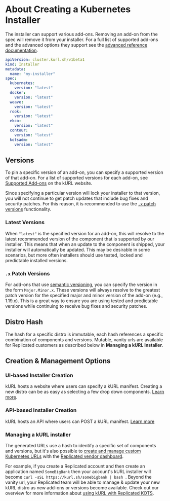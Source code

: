 # About Creating a Kubernetes Installer

The installer can support various add-ons. Removing an add-on from the spec will remove it from your installer. For a full list of supported add-ons and the advanced options they support see the [advanced reference documentation](kubernetes-installers-advanced-options).

```yaml
apiVersion: cluster.kurl.sh/v1beta1
kind: Installer
metadata:
  name: "my-installer"
spec:
  kubernetes:
    version: "latest"
  docker:
    version: "latest"
  weave:
    version: "latest"
  rook:
    version: "latest"
  ekco:
    version: "latest"
  contour:
    version: "latest"
  kotsadm:
    version: "latest"
```

## Versions
To pin a specific version of an add-on, you can specify a supported version of that add-on. For a list of supported versions for each add-on, see [Supported Add-ons](https://kurl.sh/add-ons) on the kURL website.

Since specifying a particular version will lock your installer to that version, you will not continue to get patch updates that include bug fixes and security patches. For this reason, it is recommended to use the [`.x` patch versions](#x-patch-versions) functionality.

### Latest Versions
When `"latest"` is the specified version for an add-on, this will resolve to the latest recommended version of the component that is supported by our installer. This means that when an update to the component is shipped, your installer will automatically be updated. This may be desirable in some scenarios, but more often installers should use tested, locked and predictable installed versions.

### `.x` Patch Versions
For add-ons that use [semantic versioning](https://semver.org), you can specify the version in the form `Major.Minor.x`. These versions will always resolve to the greatest patch version for the specified major and minor version of the add-on (e.g., 1.19.x). This is a great way to ensure you are using tested and predictable versions while continuing to receive bug fixes and security patches.

## Distro Hash
The hash for a specific distro is immutable, each hash references a specific combination of components and versions. Mutable, vanity urls are available for Replicated customers as described below in **Managing a kURL Installer**.

## Creation & Management Options

### UI-based Installer Creation
kURL hosts a website where users can specify a kURL manifest. Creating a new distro can be as easy as selecting a few drop down components. [Learn more](kubernetes-installers-creating-ui).

### API-based Installer Creation
kURL hosts an API where users can POST a kURL manifest. [Learn more](kubernetes-installers-creating-api)

### Managing a kURL installer
The generated URLs use a hash to identify a specific set of components and versions, but it's also possible to [create and manage custom Kubernetes URLs](https://kots.io/vendor/embedded-kubernetes/embedded-kubernetes/) with the [Replicated vendor dashboard](https://vendor.replicated.com).

For example, if you create a Replicated account and then create an application named `SomeBigBank` then your account's kURL installer will become `curl -sSL https://kurl.sh/somebigbank | bash `. Beyond the vanity url, your Replicated team will be able to manage & update your new kURL distro as new add-ons or versions become available. Check out our overview for more information about [using kURL with Replicated KOTS](https://blog.replicated.com/kurl-with-replicated-kots/).
